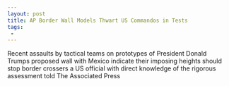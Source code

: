 ```yaml
---
layout: post
title: AP Border Wall Models Thwart US Commandos in Tests
tags:
 -
---
```

Recent assaults by tactical teams on prototypes of President Donald Trumps proposed wall with Mexico indicate their imposing heights should stop border crossers a US official with direct knowledge of the rigorous assessment told The Associated Press
